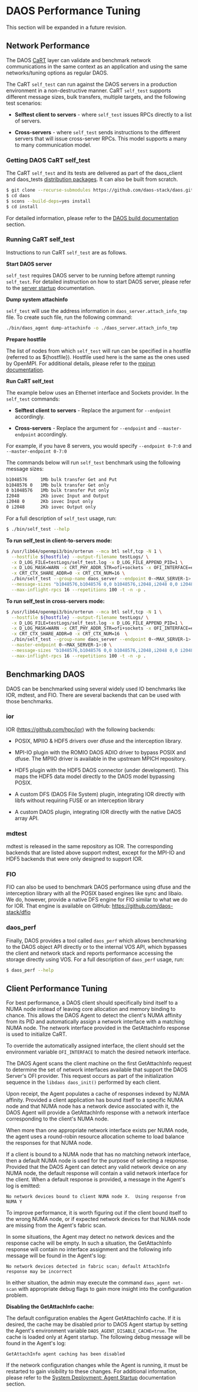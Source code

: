 # DAOS Performance Tuning

This section will be expanded in a future revision.

## Network Performance

The DAOS [CaRT][1] layer can validate and benchmark network communications in
the same context as an application and using the same networks/tuning options
as regular DAOS.

The CaRT `self_test` can run against the DAOS servers in a production environment
in a non-destructive manner. CaRT `self_test` supports different message sizes,
bulk transfers, multiple targets, and the following test scenarios:

-   **Selftest client to servers** - where `self_test` issues RPCs directly
    to a list of servers.

-   **Cross-servers** - where `self_test` sends instructions to the different
    servers that will issue cross-server RPCs. This model supports a
    many to many communication model.

### Getting DAOS CaRT self_test

The CaRT `self_test` and its tests are delivered as part of the daos_client
and daos_tests [distribution packages][2]. It can also be built from scratch.

```bash
$ git clone --recurse-submodules https://github.com/daos-stack/daos.git
$ cd daos
$ scons --build-deps=yes install
$ cd install
```

For detailed information, please refer to the [DAOS build documentation][3]
section.

### Running CaRT self_test

Instructions to run CaRT `self_test` are as follows.

**Start DAOS server**

`self_test` requires DAOS server to be running before attempt running
`self_test`. For detailed instruction on how to start DAOS server, please refer
to the [server startup][4] documentation.

**Dump system attachinfo**

`self_test` will use the address information in `daos_server.attach_info_tmp`
file. To create such file, run the following command:

```bash
./bin/daos_agent dump-attachinfo -o ./daos_server.attach_info_tmp
```

**Prepare hostfile**

The list of nodes from which `self_test` will run can be specified in a
hostfile (referred to as ${hostfile}). Hostfile used here is the same as the
ones used by OpenMPI. For additional details, please refer to the
[mpirun documentation][5].

**Run CaRT self_test**

The example below uses an Ethernet interface and Sockets provider.
In the `self_test` commands:

-   **Selftest client to servers** - Replace the argument for `--endpoint`
    accordingly.

-   **Cross-servers** - Replace the argument for `--endpoint` and
    `--master-endpoint` accordingly.

For example, if you have 8 servers, you would specify `--endpoint 0-7:0` and
`--master-endpoint 0-7:0`

The commands below will run `self_test` benchmark using the following message sizes:
```bash
b1048576     1Mb bulk transfer Get and Put
b1048576 0   1Mb bulk transfer Get only
0 b1048576   1Mb bulk transfer Put only
I2048        2Kb iovec Input and Output
i2048 0      2Kb iovec Input only
0 i2048      2Kb iovec Output only
```

For a full description of `self_test` usage, run:

```bash
$ ./bin/self_test --help
```

**To run self_test in client-to-servers mode:**
```bash
$ /usr/lib64/openmpi3/bin/orterun --mca btl self,tcp -N 1 \
  --hostfile ${hostfile} --output-filename testLogs/ \
  -x D_LOG_FILE=testLogs/self_test.log -x D_LOG_FILE_APPEND_PID=1 \
  -x D_LOG_MASK=WARN -x CRT_PHY_ADDR_STR=ofi+sockets -x OFI_INTERFACE=eth0 \
  -x CRT_CTX_SHARE_ADDR=0 -x CRT_CTX_NUM=16 \
  ./bin/self_test --group-name daos_server --endpoint 0-<MAX_SERVER-1>:0 \
  --message-sizes "b1048576,b1048576 0,0 b1048576,i2048,i2048 0,0 i2048" \
  --max-inflight-rpcs 16 --repetitions 100 -t -n -p .
```

**To run self_test in cross-servers mode:**
```bash
$ /usr/lib64/openmpi3/bin/orterun --mca btl self,tcp -N 1 \
  --hostfile ${hostfile} --output-filename testLogs/ \
  -x D_LOG_FILE=testLogs/self_test.log -x D_LOG_FILE_APPEND_PID=1 \
  -x D_LOG_MASK=WARN -x CRT_PHY_ADDR_STR=ofi+sockets -x OFI_INTERFACE=eth0 \
  -x CRT_CTX_SHARE_ADDR=0 -x CRT_CTX_NUM=16  \
  ./bin/self_test --group-name daos_server --endpoint 0-<MAX_SERVER-1>:0 \
  --master-endpoint 0-<MAX_SERVER-1>:0 \
  --message-sizes "b1048576,b1048576 0,0 b1048576,i2048,i2048 0,0 i2048" \
  --max-inflight-rpcs 16 --repetitions 100 -t -n -p .
```

## Benchmarking DAOS

DAOS can be benchmarked using several widely used IO benchmarks like IOR,
mdtest, and FIO. There are several backends that can be used with those
benchmarks.

### ior

IOR (<https://github.com/hpc/ior>) with the following backends:

-   POSIX, MPIIO & HDF5 drivers over dfuse and the interception library.

-   MPI-IO plugin with the ROMIO DAOS ADIO driver to bypass POSIX and dfuse. The
    MPIIO driver is available in the upstream MPICH repository.

-   HDF5 plugin with the HDF5 DAOS connector (under development). This maps the
    HDF5 data model directly to the DAOS model bypassing POSIX.

-   A custom DFS (DAOS File System) plugin, integrating IOR directly with libfs
    without requiring FUSE or an interception library

-   A custom DAOS plugin, integrating IOR directly with the native DAOS
    array API.

### mdtest

mdtest is released in the same repository as IOR. The corresponding backends that are
listed above support mdtest, except for the MPI-IO and HDF5 backends that were
only designed to support IOR.

### FIO

FIO can also be used to benchmark DAOS performance using dfuse and the
interception library with all the POSIX based engines like sync and libaio. We
do, however, provide a native DFS engine for FIO similar to what we do for
IOR. That engine is available on GitHub: <https://github.com/daos-stack/dfio>

### daos_perf

Finally, DAOS provides a tool called `daos_perf` which allows benchmarking to the
DAOS object API directly or to the internal VOS API, which bypasses the client
and network stack and reports performance accessing the storage directly using
VOS. For a full description of `daos_perf` usage, run:

```bash
$ daos_perf --help
```

## Client Performance Tuning

For best performance, a DAOS client should specifically bind itself to a NUMA
node instead of leaving core allocation and memory binding to chance.  This
allows the DAOS Agent to detect the client's NUMA affinity from its PID and
automatically assign a network interface with a matching NUMA node.  The network
interface provided in the GetAttachInfo response is used to initialize CaRT.

To override the automatically assigned interface, the client should set the
environment variable `OFI_INTERFACE` to match the desired network
interface.

The DAOS Agent scans the client machine on the first GetAttachInfo request to
determine the set of network interfaces available that support the DAOS Server's
OFI provider.  This request occurs as part of the initialization sequence in the
`libdaos daos_init()` performed by each client.

Upon receipt, the Agent populates a cache of responses indexed by NUMA affinity.
Provided a client application has bound itself to a specific NUMA node and that
NUMA node has a network device associated with it, the DAOS Agent will provide a
GetAttachInfo response with a network interface corresponding to the client's
NUMA node.

When more than one appropriate network interface exists per NUMA node, the agent
uses a round-robin resource allocation scheme to load balance the responses for
that NUMA node.

If a client is bound to a NUMA node that has no matching network interface, then
a default NUMA node is used for the purpose of selecting a response.  Provided
that the DAOS Agent can detect any valid network device on any NUMA node, the
default response will contain a valid network interface for the client.  When a
default response is provided, a message in the Agent's log is emitted:

```
No network devices bound to client NUMA node X.  Using response from NUMA Y
```

To improve performance, it is worth figuring out if the client bound itself to
the wrong NUMA node, or if expected network devices for that NUMA node are
missing from the Agent's fabric scan.

In some situations, the Agent may detect no network devices and the response
cache will be empty.  In such a situation, the GetAttachInfo response will
contain no interface assignment and the following info message will be found in
the Agent's log:

```
No network devices detected in fabric scan; default AttachInfo response may be incorrect
```

In either situation, the admin may execute the command
`daos_agent net-scan` with appropriate debug flags to gain more insight
into the configuration problem.

**Disabling the GetAttachInfo cache:**

The default configuration enables the Agent GetAttachInfo cache.  If it is
desired, the cache may be disabled prior to DAOS Agent startup by setting the
Agent's environment variable `DAOS_AGENT_DISABLE_CACHE=true`.  The cache is
loaded only at Agent startup. The following debug message will be found in the
Agent's log:
```
GetAttachInfo agent caching has been disabled
```

If the network configuration changes while the Agent is running, it must be
restarted to gain visibility to these changes. For additional information,
please refer to the [System Deployment: Agent Startup][6] documentation
section.

[1]: <https://github.com/daos-stack/daos/tree/master/src/cart> (Collective and RPC Transport)
[2]: <https://github.com/daos-stack/daos/blob/master/doc/admin/installation.md#distribution-packages> (DAOS distribution packages)
[3]: <https://github.com/daos-stack/daos/blob/master/doc/admin/installation.md#building-daos--dependencies> (DAOS build documentation)
[4]: <https://github.com/daos-stack/daos/blob/master/doc/admin/deployment.md#server-startup> (DAOS server startup documentation)
[5]: <https://www.open-mpi.org/faq/?category=running#mpirun-hostfile> (mpirun hostfile)
[6]: <https://github.com/daos-stack/daos/blob/master/doc/admin/deployment.md#disable-agent-cache-optional> (System Deployment Agent Startup)
